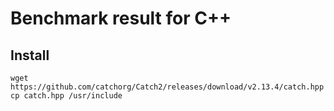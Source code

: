 # Benchmark result for C++

## Install 

```
wget https://github.com/catchorg/Catch2/releases/download/v2.13.4/catch.hpp
cp catch.hpp /usr/include
```
